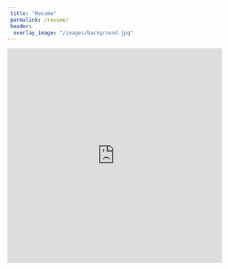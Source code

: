 ```yaml
---
 title: "Resume"
 permalink: /resume/
 header:
  overlay_image: "/images/background.jpg"
---
```


<embed src="https://jmmerrell.github.io/resume.pdf#zoom=100" width="500" height="500" type="application/pdf" />
